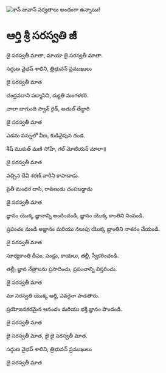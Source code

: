![శాన్ జువాన్ పర్వతాలు అందంగా ఉన్నాయి!](lib/assets/images/artis/img.png "శాన్ జువాన్ పర్వతాలు")

# ఆర్తి శ్రీ సరస్వతి జీ

జై సరస్వతీ మాతా, మాయా జై సరస్వతీ మాతా.

సద్గుణ వైభవ్ శాలిని, త్రిభువన్ ప్రముఖులు

జై సరస్వతీ మాత

చంద్రవదాని పద్మాసిని, ద్యుతి మంగళకరి.

చాలా బాగుంది స్వాన్ రైడ్, అతుల్ తేజ్ధారి

జై సరస్వతీ మాత

ఎడమ పన్నులో వీణ, కుడివైపున దండ.

శీష్ ముకుత్ మణి సోహే, గల్ మోటియన్ మాలా॥

జై సరస్వతీ మాత

వచ్చిన దేవి శరణ్ వారిని కాపాడాడు.

పైతీ మంథర దాసి, రావణుడు చంపబడ్డాడు

జై సరస్వతీ మాత

జ్ఞానం యొక్క జ్ఞానాన్ని అందించండి, జ్ఞానం యొక్క కాంతిని నింపండి.

ప్రపంచం నుండి అజ్ఞానం మరియు నలుపు యొక్క భ్రాంతిని నాశనం చేయండి.

జై సరస్వతీ మాత

సూర్యకాంతి దీపం, పండ్లు, కాయలు, తల్లీ, స్వీకరించండి.

తల్లీ, జ్ఞాన నేత్రాలను ప్రసాదించు, ప్రపంచాన్ని విస్తరించు.

జై సరస్వతీ మాత

మా సరస్వతి యొక్క ఆర్తి, ఎవరైనా పాడతారు.

ప్రయోజనకరమైన ఆనందం మరియు భక్తి జ్ఞానం పొందండి.

జై సరస్వతీ మాత

జై సరస్వతీ మాత, జై జై సరస్వతీ మాత.

సద్గుణ వైభవ్ శాలిని, త్రిభువన్ ప్రముఖులు

జై సరస్వతీ మాత